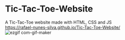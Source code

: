 # Tic-Tac-Toe-Website
A Tic-Tac-Toe website made with HTML, CSS and JS  
https://rafael-nunes-silva.github.io/Tic-Tac-Toe-Website/  
![ezgif com-gif-maker](https://user-images.githubusercontent.com/76886825/174415173-527e79b7-578b-46c5-b60d-bc3884ba8a85.gif)  
